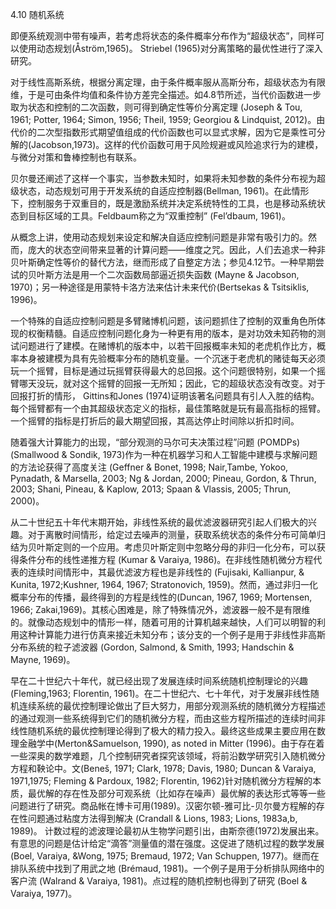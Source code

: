 4.10 随机系统

即便系统观测中带有噪声，若考虑将状态的条件概率分布作为“超级状态”，同样可以使用动态规划(Åström,1965)。 Striebel (1965)对分离策略的最优性进行了深入研究。

对于线性高斯系统，根据分离定理，由于条件概率服从高斯分布，超级状态为有限维，于是可由条件均值和条件协方差完全描述。如4.8节所述，当代价函数进一步取为状态和控制的二次函数，则可得到确定性等价分离定理 (Joseph & Tou, 1961; Potter, 1964; Simon, 1956; Theil, 1959; Georgiou & Lindquist, 2012)。由代价的二次型指数形式期望值组成的代价函数也可以显式求解，因为它是乘性可分解的(Jacobson,1973)。这样的代价函数可用于风险规避或风险追求行为的建模，与微分对策和鲁棒控制也有联系。

贝尔曼还阐述了这样一个事实，当参数未知时，如果将未知参数的条件分布视为超级状态，动态规划可用于开发系统的自适应控制器(Bellman, 1961)。在此情形下，控制服务于双重目的，既是激励系统并决定系统特性的工具，也是移动系统状态到目标区域的工具。Feldbaum称之为“双重控制” (Fel’dbaum, 1961)。

从概念上讲，使用动态规划来设定和解决自适应控制问题是非常有吸引力的。然而，庞大的状态空间带来显著的计算问题——维度之咒。因此，人们去追求一种非贝叶斯确定性等价的替代方法，继而形成了自整定方法；参见4.12节。一种早期尝试的贝叶斯方法是用一个二次函数局部逼近损失函数 (Mayne & Jacobson, 1970)；另一种途径是用蒙特卡洛方法来估计未来代价(Bertsekas & Tsitsiklis, 1996)。

一个特殊的自适应控制问题是多臂赌博机问题，该问题抓住了控制的双重角色所体现的权衡精髓。自适应控制问题化身为一种更有用的版本，是对功效未知药物的测试问题进行了建模。在赌博机的版本中，以若干回报概率未知的老虎机作比方，概率本身被建模为具有先验概率分布的随机变量。一个沉迷于老虎机的赌徒每天必须玩一个摇臂，目标是通过玩摇臂获得最大的总回报。这个问题很特别，如果一个摇臂哪天没玩，就对这个摇臂的回报一无所知；因此，它的超级状态没有改变。对于回报打折的情形， Gittins和Jones (1974)证明该著名问题具有引人入胜的结构。每个摇臂都有一个由其超级状态定义的指标，最佳策略就是玩有最高指标的摇臂。一个摇臂的指标是打折后的最大期望回报，其高达停止时间除以折扣时间。

随着强大计算能力的出现，“部分观测的马尔可夫决策过程”问题 (POMDPs)(Smallwood & Sondik, 1973)作为一种在机器学习和人工智能中建模与求解问题的方法论获得了高度关注 (Geffner & Bonet, 1998; Nair,Tambe, Yokoo, Pynadath, & Marsella, 2003; Ng & Jordan, 2000; Pineau, Gordon, & Thrun, 2003; Shani, Pineau, & Kaplow, 2013; Spaan & Vlassis, 2005; Thrun, 2000)。

从二十世纪五十年代末期开始，非线性系统的最优滤波器研究引起人们极大的兴趣。对于离散时间情形，给定过去噪声的测量，获取系统状态的条件分布可简单归结为贝叶斯定则的一个应用。考虑贝叶斯定则中忽略分母的非归一化分布，可以获得条件分布的线性递推方程 (Kumar & Varaiya, 1986)。在非线性随机微分方程代表的连续时间情形中，其最优滤波方程也是非线性的 (Fujisaki, Kallianpur, & Kunita, 1972;Kushner, 1964, 1967; Stratonovich, 1959)。然而，通过非归一化概率分布的传播，最终得到的方程是线性的(Duncan, 1967, 1969; Mortensen, 1966; Zakai,1969)。其核心困难是，除了特殊情况外，滤波器一般不是有限维的。就像动态规划中的情形一样，随着可用的计算机越来越快，人们可以明智的利用这种计算能力进行仿真来接近未知分布；该分支的一个例子是用于非线性非高斯分布系统的粒子滤波器 (Gordon, Salmond, & Smith, 1993; Handschin & Mayne, 1969)。

早在二十世纪六十年代，就已经出现了发展连续时间系统随机控制理论的兴趣 (Fleming,1963; Florentin, 1961)。在二十世纪六、七十年代，对于发展非线性随机连续系统的最优控制理论做出了巨大努力，用部分观测系统的随机微分方程描述的通过观测一些系统得到它们的随机微分方程，而由这些方程所描述的连续时间非线性随机系统的最优控制理论得到了极大的精力投入。最终这些成果主要应用在数理金融学中(Merton&Samuelson, 1990), as noted in Mitter (1996)。由于存在着一些深奥的数学难题，几个控制研究者探究该领域，将前沿数学研究引入随机微分方程和鞅论中。文(Beneš, 1971; Clark, 1978; Davis, 1980; Duncan & Varaiya, 1971,1975; Fleming & Pardoux, 1982; Florentin, 1962)针对随机微分方程解的本质，最优解的存在性及部分可观系统（比如存在噪声）最优解的表达形式等等一些问题进行了研究。商品帐在博卡可用(1989)。汉密尔顿-雅可比-贝尔曼方程解的存在性问题通过粘度方法得到解决 (Crandall & Lions, 1983; Lions, 1983a,b, 1989)。
计数过程的滤波理论最初从生物学问题引出，由斯奈德(1972)发展出来。有意思的问题是估计给定“滴答”测量值的潜在强度。这促进了随机过程的数学发展 (Boel, Varaiya, &Wong, 1975; Bremaud, 1972; Van Schuppen, 1977)。继而在排队系统中找到了用武之地 (Brémaud, 1981)。一个例子是用于分析排队网络中的客户流 (Walrand & Varaiya, 1981)。点过程的随机控制也得到了研究 (Boel & Varaiya, 1977)。
